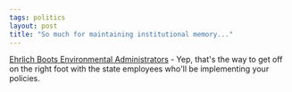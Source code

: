 ```yaml
---
tags: politics
layout: post
title: "So much for maintaining institutional memory..."
---
```




<a href="http://www.washingtonpost.com/wp-dyn/articles/A51951-2003Jan13.html">Ehrlich Boots Environmental Administrators</a> - Yep, that's the way to get off on the right foot with the state employees who'll be implementing your policies.


